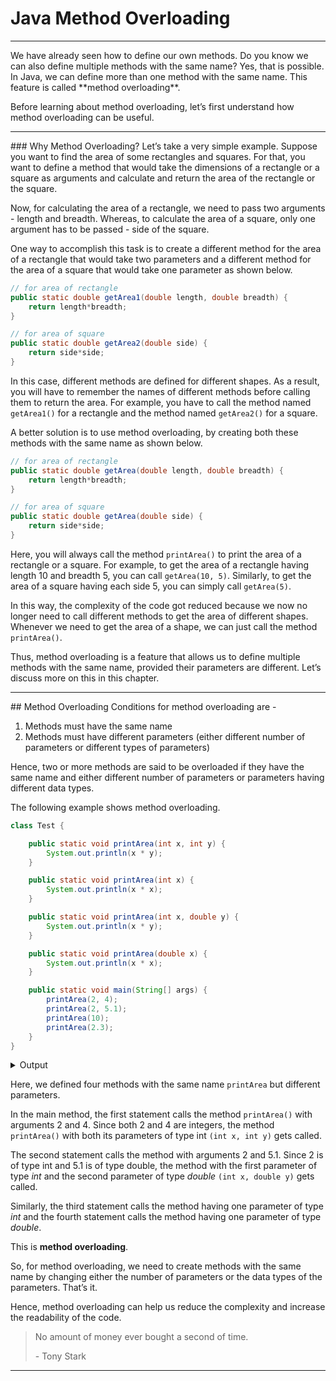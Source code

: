 # Java Method Overloading
<hr/>
We have already seen how to define our own methods. Do you know we can also define multiple methods with the same name? Yes, that is possible. In Java, we can define more than one method with the same name. This feature is called **method overloading**.

Before learning about method overloading, let’s first understand how method overloading can be useful.
<hr/>
### Why Method Overloading?
Let’s take a very simple example. Suppose you want to find the area of some rectangles and squares. For that, you want to define a method that would take the dimensions of a rectangle or a square as arguments and calculate and return the area of the rectangle or the square.

Now, for calculating the area of a rectangle, we need to pass two arguments - length and breadth. Whereas, to calculate the area of a square, only one argument has to be passed - side of the square.

One way to accomplish this task is to create a different method for the area of a rectangle that would take two parameters and a different method for the area of a square that would take one parameter as shown below.

```java
// for area of rectangle
public static double getArea1(double length, double breadth) {
    return length*breadth;
}

// for area of square
public static double getArea2(double side) {  
    return side*side;
}
```

In this case, different methods are defined for different shapes. As a result, you will have to remember the names of different methods before calling them to return the area. For example, you have to call the method named `getArea1()` for a rectangle and the method named `getArea2()` for a square.

A better solution is to use method overloading, by creating both these methods with the same name as shown below.

```java
// for area of rectangle
public static double getArea(double length, double breadth) {
    return length*breadth;
}

// for area of square
public static double getArea(double side) {  
    return side*side;
}
```

Here, you will always call the method `printArea()` to print the area of a rectangle or a square. For example, to get the area of a rectangle having length 10 and breadth 5, you can call `getArea(10, 5)`. Similarly, to get the area of a square having each side 5, you can simply call `getArea(5)`.

In this way, the complexity of the code got reduced because we now no longer need to call different methods to get the area of different shapes. Whenever we need to get the area of a shape, we can just call the method `printArea()`.

Thus, method overloading is a feature that allows us to define multiple methods with the same name, provided their parameters are different. Let’s discuss more on this in this chapter.
<hr/>
## Method Overloading
Conditions for method overloading are -

1.  Methods must have the same name
2.  Methods must have different parameters (either different number of parameters or different types of parameters)

Hence, two or more methods are said to be overloaded if they have the same name and either different number of parameters or parameters having different data types.

The following example shows method overloading.

```java
class Test {

    public static void printArea(int x, int y) {
        System.out.println(x * y);
    }

    public static void printArea(int x) {
        System.out.println(x * x);
    }

    public static void printArea(int x, double y) {
        System.out.println(x * y);
    }

    public static void printArea(double x) {
        System.out.println(x * x);
    }

    public static void main(String[] args) {
        printArea(2, 4);
        printArea(2, 5.1);
        printArea(10);
        printArea(2.3);
    }
}
```

<div class="collapse">
    <details>
        <summary>Output</summary>
        <pre class="output">8
10.2
100
5.289999999999999</pre>
    </details>
</div>

Here, we defined four methods with the same name `printArea` but different parameters.

In the main method, the first statement calls the method `printArea()` with arguments 2 and 4. Since both 2 and 4 are integers, the method `printArea()` with both its parameters of type int `(int x, int y)` gets called.

The second statement calls the method with arguments 2 and 5.1. Since 2 is of type int and 5.1 is of type double, the method with the first parameter of type *int* and the second parameter of type *double* `(int x, double y)` gets called.

Similarly, the third statement calls the method having one parameter of type *int* and the fourth statement calls the method having one parameter of type *double*.

This is **method overloading**.

So, for method overloading, we need to create methods with the same name by changing either the number of parameters or the data types of the parameters. That’s it.

Hence, method overloading can help us reduce the complexity and increase the readability of the code. 

> No amount of money ever bought a second of time.
>
> \- Tony Stark

<hr/>
